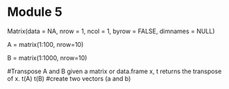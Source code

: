 # Module 5
Matrix(data = NA, nrow = 1, ncol = 1, byrow = FALSE, dimnames = NULL)

A = matrix(1:100, nrow=10)

B = matrix(1:1000, nrow=10)

#Transpose A and B  given a matrix or data.frame x, t returns the transpose of x.
t(A)
t(B)
#create two vectors (a and b)

